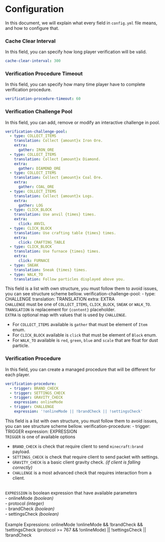 # Configuration
In this document, we will explain what every field in ``config.yml`` file means, and how to configure that.

### Cache Clear Interval
In this field, you can specify how long player verification will be valid.

```yaml
cache-clear-interval: 300
```

### Verification Procedure Timeout
In this field, you can specify how many time player have to complete verification procedure.

```yaml
verification-procedure-timeout: 60
```

### Verification Challenge Pool
In this field, you can add, remove or modify an interactive challenge in pool.

```yaml
verification-challenge-pool:
  - type: COLLECT_ITEMS
    translation: Collect {amount}x Iron Ore.
    extra:
      gather: IRON_ORE
  - type: COLLECT_ITEMS
    translation: Collect {amount}x Diamond.
    extra:
      gather: DIAMOND_ORE
  - type: COLLECT_ITEMS
    translation: Collect {amount}x Coal Ore.
    extra:
      gather: COAL_ORE
  - type: COLLECT_ITEMS
    translation: Collect {amount}x Logs.
    extra:
      gather: LOG
  - type: CLICK_BLOCK
    translation: Use anvil {times} times.
    extra:
      click: ANVIL
  - type: CLICK_BLOCK
    translation: Use crafting table {times} times.
    extra:
      click: CRAFTING_TABLE
  - type: CLICK_BLOCK
    translation: Use furnace {times} times.
    extra:
      click: FURNACE
  - type: SNEAK
    translation: Sneak {times} times.
  - type: WALK_TO
    translation: Follow particles displayed above you.
```

<warning>
    <p>
        This field is a list with own structure, you must follow them to avoid issues, you can see structure scheme bellow.
        <code-block lang="yaml">
        verification-challenge-pool:
          - type: CHALLENGE
            translation: TRANSLATION
            extra: EXTRA
        </code-block><br>
        <code>CHALLENGE</code> must be one of <code>COLLECT_ITEMS</code>, <code>CLICK_BLOCK</code>, <code>SNEAK</code> or <code>WALK_TO</code>.<br>
        <code>TRANSLATION</code> is replacement for <code>{content}</code> placeholder.<br>
        <code>EXTRA</code> is optional map with values that is used by <code>CHALLENGE</code>.
        <ul>
            <li>For <code>COLLECT_ITEMS</code> available is <code>gather</code> that must be element of <code>Item</code> enum.</li>
            <li>For <code>CLICK_BLOCK</code> available is <code>click</code> that must be element of <code>Block</code> enum.</li>
            <li>For <code>WALK_TO</code> available is <code>red</code>, <code>green</code>, <code>blue</code> and <code>scale</code> that are float for dust particle.</li>
        </ul>
    </p>
</warning>

### Verification Procedure
In this field, you can create a managed procedure that will be different for each player.

```yaml
verification-procedure:
  - trigger: BRAND_CHECK
  - trigger: SETTINGS_CHECK
  - trigger: GRAVITY_CHECK
    expression: onlineMode
  - trigger: CHALLENGE
    expression: '!onlineMode || !brandCheck || !settingsCheck'
```

<warning>
    <p>
        This field is a list with own structure, you must follow them to avoid issues, you can see structure scheme bellow.
        <code-block lang="yaml">
        verification-procedure:
          - trigger: TRIGGER
            expression: EXPRESSION
        </code-block><br>
        <code>TRIGGER</code> is one of available options
        <ul>
            <li><code>BRAND_CHECK</code> is check that require client to send <code>minecraft:brand</code> payload.</li>
            <li><code>SETTINGS_CHECK</code> is check that require client to send packet with settings.</li>
            <li><code>GRAVITY_CHECK</code> is a basic client gravity check. <i>(if client is falling correctly)</i></li>
            <li><code>CHALLENGE</code> is a most advanced check that requires interaction from a client.</li>
        </ul><br>
        <code>EXPRESSION</code> is boolean expression that have available parameters<br>
        - onlineMode <i>(boolean)</i><br>
        - protocol <i>(integer)</i><br>
        - brandCheck <i>(boolean)</i><br>
        - settingsCheck <i>(boolean)</i><br>
        <br>
        Example Expressions:
        <code-block lang="java">
        onlineMode
        </code-block>
        <code-block lang="java">
        !onlineMode && !brandCheck && !settingsCheck
        </code-block>
        <code-block lang="java">
        (protocol >= 767 && !onlineMode) || !settingsCheck || !brandCheck
        </code-block>
    </p>
</warning>


